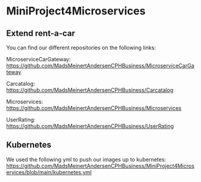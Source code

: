 # MiniProject4Microservices

## Extend rent-a-car

You can find our different repositories on the following links:

MicroserviceCarGateway: https://github.com/MadsMeinertAndersenCPHBusiness/MicroserviceCarGateway

Carcatalog: https://github.com/MadsMeinertAndersenCPHBusiness/Carcatalog

Microservices: https://github.com/MadsMeinertAndersenCPHBusiness/Microservices

UserRating: https://github.com/MadsMeinertAndersenCPHBusiness/UserRating

## Kubernetes

We used the following yml to push our images up to kubernetes: https://github.com/MadsMeinertAndersenCPHBusiness/MiniProject4Microservices/blob/main/kubernetes.yml


